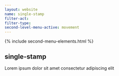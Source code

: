 ```yaml
---
layout: website
name: single-stamp 
filter-act: 
filter-type: 
second-level-menu-active: movement
---
```


{% include second-menu-elements.html %}

<main class="page-content">
  <div class="text-container">
    <h2>single-stamp</h2>
    <p>Lorem ipsum dolor sit amet consectetur adipiscing elit</p>
  </div>
</main>
